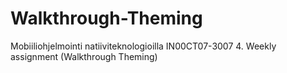 # Walkthrough-Theming
Mobiiliohjelmointi natiiviteknologioilla IN00CT07-3007 4. Weekly assignment (Walkthrough Theming)
